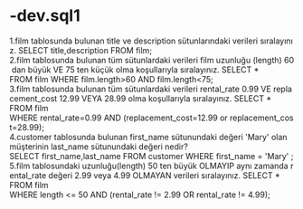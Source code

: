# -dev.sql1
1.film tablosunda bulunan title ve description sütunlarındaki verileri sıralayınız. 
 SELECT title,description 
 FROM film; 
 2.film tablosunda bulunan tüm sütunlardaki verileri film uzunluğu (length) 60 dan büyük VE 75 ten küçük olma koşullarıyla sıralayınız. 
 SELECT * 
 FROM film 
 WHERE film.length>60 AND film.length<75; 
 3.film tablosunda bulunan tüm sütunlardaki verileri rental_rate 0.99 VE replacement_cost 12.99 VEYA 28.99 olma koşullarıyla sıralayınız. 
 SELECT * 
 FROM film 
 WHERE rental_rate=0.99 AND (replacement_cost=12.99 or replacement_cost=28.99); 
 4.customer tablosunda bulunan first_name sütunundaki değeri 'Mary' olan müşterinin last_name sütunundaki değeri nedir? 
 SELECT first_name,last_name 
 FROM customer 
 WHERE first_name = 'Mary' ; 
 5.film tablosundaki uzunluğu(length) 50 ten büyük OLMAYIP aynı zamanda rental_rate değeri 2.99 veya 4.99 OLMAYAN verileri sıralayınız. 
 SELECT *  
 FROM film 
 WHERE length <= 50 AND (rental_rate != 2.99 OR rental_rate != 4.99);

